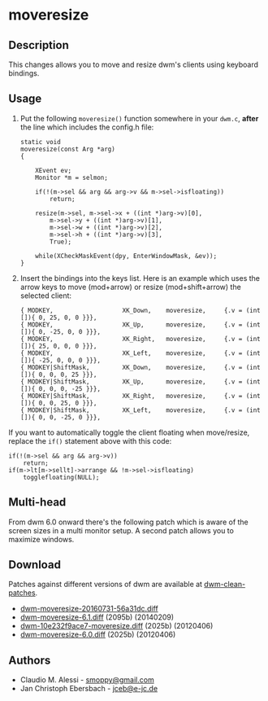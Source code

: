 moveresize
==========

Description
-----------
This changes allows you to move and resize dwm's clients using keyboard
bindings.

Usage
-----
 1. Put the following `moveresize()` function somewhere in your `dwm.c`,
    **after** the line which includes the config.h file:

		static void
		moveresize(const Arg *arg)
		{
	
			XEvent ev;
			Monitor *m = selmon;
	
			if(!(m->sel && arg && arg->v && m->sel->isfloating))
				return;
	
			resize(m->sel, m->sel->x + ((int *)arg->v)[0],
				m->sel->y + ((int *)arg->v)[1],
				m->sel->w + ((int *)arg->v)[2],
				m->sel->h + ((int *)arg->v)[3],
				True);
	
			while(XCheckMaskEvent(dpy, EnterWindowMask, &ev));
		}

 2. Insert the bindings into the keys list. Here is an example which uses the
    arrow keys to move (mod+arrow) or resize (mod+shift+arrow) the selected
    client:  

		{ MODKEY,					XK_Down,	moveresize,		{.v = (int []){ 0, 25, 0, 0 }}},
		{ MODKEY,					XK_Up,		moveresize,		{.v = (int []){ 0, -25, 0, 0 }}},
		{ MODKEY,					XK_Right,	moveresize,		{.v = (int []){ 25, 0, 0, 0 }}},
		{ MODKEY,					XK_Left,	moveresize,		{.v = (int []){ -25, 0, 0, 0 }}},
		{ MODKEY|ShiftMask,			XK_Down,	moveresize,		{.v = (int []){ 0, 0, 0, 25 }}},
		{ MODKEY|ShiftMask,			XK_Up,		moveresize,		{.v = (int []){ 0, 0, 0, -25 }}},
		{ MODKEY|ShiftMask,			XK_Right,	moveresize,		{.v = (int []){ 0, 0, 25, 0 }}},
		{ MODKEY|ShiftMask,			XK_Left,	moveresize,		{.v = (int []){ 0, 0, -25, 0 }}},

If you want to automatically toggle the client floating when move/resize,
replace the `if()` statement above with this code:

	if(!(m->sel && arg && arg->v))
		return;
	if(m->lt[m->sellt]->arrange && !m->sel->isfloating)
		togglefloating(NULL);

Multi-head
----------
From dwm 6.0 onward there's the following patch which is aware of the screen
sizes in a multi monitor setup. A second patch allows you to maximize windows.

Download
--------
Patches against different versions of dwm are available at
[dwm-clean-patches](https://github.com/jceb/dwm-clean-patches).

 * [dwm-moveresize-20160731-56a31dc.diff](dwm-moveresize-20160731-56a31dc.diff)
 * [dwm-moveresize-6.1.diff](dwm-moveresize-6.1.diff) (2095b) (20140209)
 * [dwm-10e232f9ace7-moveresize.diff](dwm-10e232f9ace7-moveresize.diff) (2025b) (20120406)
 * [dwm-moveresize-6.0.diff](dwm-moveresize-6.0.diff) (2025b) (20120406)

Authors
-------
 * Claudio M. Alessi - <smoppy@gmail.com>
 * Jan Christoph Ebersbach - <jceb@e-jc.de>
